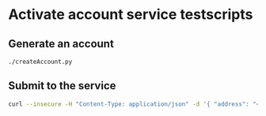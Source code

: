 # Activate account service testscripts

## Generate an account

`./createAccount.py`

## Submit to the service

```sh
curl --insecure -H "Content-Type: application/json" -d '{ "address": "<newaddress>" }' "https://localhost:443/threefoldfoundation/activation_service/activate_account"
```
